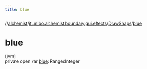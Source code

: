 ```yaml
---
title: blue
---
```

//[alchemist](../../../index.html)/[it.unibo.alchemist.boundary.gui.effects](../index.html)/[DrawShape](index.html)/[blue](blue.html)



# blue



[jvm]\
private open var [blue](blue.html): RangedInteger




